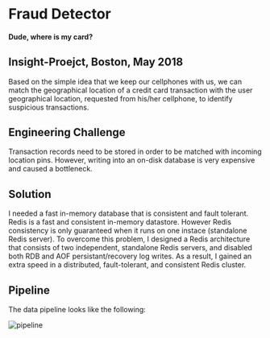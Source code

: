 # Fraud Detector
#### Dude, where is my card?

## Insight-Proejct, Boston, May 2018

Based on the simple idea that we keep our cellphones with us, we can match the geographical location of a credit card transaction with the user geographical location, requested from his/her cellphone, to identify suspicious transactions.

## Engineering Challenge
Transaction records need to be stored in order to be matched with incoming location pins. However, writing into an on-disk database is very expensive and caused a bottleneck.

## Solution
I needed a fast in-memory database that is consistent and fault tolerant.
Redis is a fast and consistent in-memory datastore. However Redis consistency is only guaranteed when it runs on one instace (standalone Redis server).
To overcome this problem, I designed a Redis architecture that consists of two independent, standalone Redis servers, and disabled both RDB and AOF persistant/recovery log writes. As a result, I gained an extra speed in a distributed, fault-tolerant, and consistent Redis cluster.

## Pipeline
The data pipeline looks like the following:

![pipeline](https://user-images.githubusercontent.com/10068563/40401929-06903778-5e17-11e8-9f7b-e4a2b97baa7c.png)
